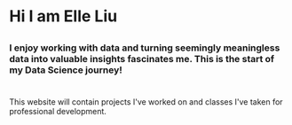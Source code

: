# Hi I am Elle Liu

## 

### I enjoy working with data and turning seemingly meaningless data into valuable insights fascinates me. This is the start of my Data Science journey!

# 

This website will contain projects I've worked on and classes I've taken for professional development.